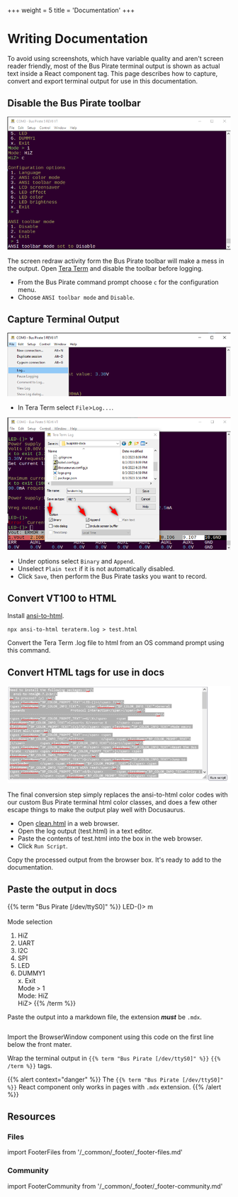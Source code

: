 +++
weight = 5
title = 'Documentation'
+++


# Writing Documentation

To avoid using screenshots, which have variable quality and aren't screen reader friendly, most of the Bus Pirate terminal output is shown as actual text inside a React component tag. This page describes how to capture, convert and export terminal output for use in this documentation.

## Disable the Bus Pirate toolbar

![Disable the Bus Pirate toolbar](./img/docs-disabletoolbar.png)

The screen redraw activity form the Bus Pirate toolbar will make a mess in the output. Open [Tera Term](https://ttssh2.osdn.jp/index.html.en) and disable the toolbar before logging.

* From the Bus Pirate command prompt choose ```c``` for the configuration menu. 
* Choose ```ANSI toolbar mode``` and ```Disable```.

## Capture Terminal Output
![Teraterm log menu](./img/teraterm-log.png)

* In Tera Term select ```File```>```Log...```.

![Teraterm log configuration](./img/teraterm-logsettings.png)

* Under options select ```Binary``` and ```Append```. 
* Unselect ```Plain text``` if it is not automatically disabled. 
* Click ```Save```, then perform the Bus Pirate tasks you want to record.

## Convert VT100 to HTML

Install [ansi-to-html](https://www.npmjs.com/package/ansi-to-html).

```
npx ansi-to-html teraterm.log > test.html
```

Convert the Tera Term .log file to html from an OS command prompt using this command.

## Convert HTML tags for use in docs
![Clean.html browser cleanup tool](./img/docs-cleanhtml.png)


The final conversion step simply replaces the ansi-to-html color codes with our custom Bus Pirate terminal html color classes, and does a few other escape things to make the output play well with Docusaurus.

* Open [clean.html](pathname:///clean.html) in a web browser. 
* Open the log output (test.html) in a text editor. 
* Paste the contents of test.html into the box in the web browser.
* Click ```Run Script```.

Copy the processed output from the browser box. It's ready to add to the documentation.

## Paste the output in docs

{{% term "Bus Pirate [/dev/ttyS0]" %}}
<span className="BP_COLOR_PROMPT_TEXT">LED-()></span> m<br/>
<span className="BP_COLOR_INFO_TEXT"><br/>
<span className="BP_COLOR_INFO_TEXT">Mode selection</span></span><br/>
 1. <span className="BP_COLOR_INFO_TEXT">HiZ</span><br/>
 2. <span className="BP_COLOR_INFO_TEXT">UART</span><br/>
 3. <span className="BP_COLOR_INFO_TEXT">I2C</span><br/>
 4. <span className="BP_COLOR_INFO_TEXT">SPI</span><br/>
 5. <span className="BP_COLOR_INFO_TEXT">LED</span><br/>
 6. <span className="BP_COLOR_INFO_TEXT">DUMMY1</span><br/>
 x. <span className="BP_COLOR_INFO_TEXT">Exit</span><br/>
<span className="BP_COLOR_PROMPT_TEXT">Mode ></span> 1<br/>
<span className="BP_COLOR_INFO_TEXT">Mode:</span> HiZ<br/>
<span className="BP_COLOR_PROMPT_TEXT">HiZ></span>
{{% /term %}}

Paste the output into a markdown file, the extension ***must*** be ```.mdx```. 

```

```
Import the BrowserWindow component using this code on the first line below the front mater.

Wrap the terminal output in ```{{% term "Bus Pirate [/dev/ttyS0]" %}}``` ```{{% /term %}}``` tags.

{{% alert context="danger" %}}
The ```{{% term "Bus Pirate [/dev/ttyS0]" %}}``` React component only works in pages with ```.mdx``` extension.
{{% /alert %}}

## Resources

### Files
import FooterFiles from '/_common/_footer/_footer-files.md'

<FooterFiles/>

### Community
import FooterCommunity from '/_common/_footer/_footer-community.md'

<FooterCommunity/>
